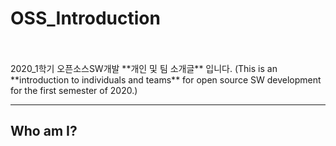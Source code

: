 OSS_Introduction
===================
<br>
<br>
2020_1학기 오픈소스SW개발 **개인 및 팀 소개글** 입니다.  
(This is an **introduction to individuals and teams** for open source SW development for the first semester of 2020.)  

----------


Who am I?
-------------  